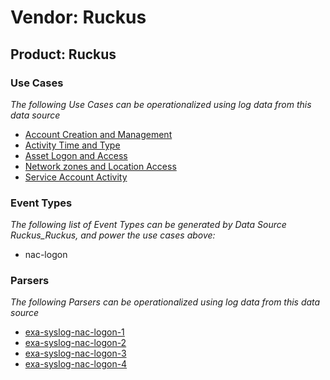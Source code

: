 Vendor: Ruckus
==============
Product: Ruckus
---------------

### Use Cases

_The following Use Cases can be operationalized using log data from this data source_

* [Account Creation and Management](usecase_account_creation_and_management.md)
* [Activity Time  and Type](usecase_activity_time__and_type.md)
* [Asset Logon and Access](usecase_asset_logon_and_access.md)
* [Network zones and Location Access](usecase_network_zones_and_location_access.md)
* [Service Account Activity](usecase_service_account_activity.md)


### Event Types

_The following list of Event Types can be generated by Data Source Ruckus_Ruckus, and power the use cases above:_

- nac-logon


### Parsers

_The following Parsers can be operationalized using log data from this data source_

* [exa-syslog-nac-logon-1](parserContent_exa-syslog-nac-logon-1.md)
* [exa-syslog-nac-logon-2](parserContent_exa-syslog-nac-logon-2.md)
* [exa-syslog-nac-logon-3](parserContent_exa-syslog-nac-logon-3.md)
* [exa-syslog-nac-logon-4](parserContent_exa-syslog-nac-logon-4.md)
